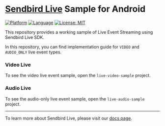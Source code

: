 # [Sendbird Live](https://sendbird.com/docs/live) Sample for Android

[![Platform](https://img.shields.io/badge/platform-android-orange.svg)](https://github.com/sendbird/sendbird-live-sample-audio-android)
[![Language](https://img.shields.io/badge/language-kotlin-orange.svg)](https://github.com/sendbird/sendbird-live-sample-audio-android)
[![License: MIT](https://img.shields.io/badge/License-MIT-yellow.svg)](https://opensource.org/licenses/MIT)

This repository provides a working sample of Live Event Streaming using Sendbird Live SDK.

In this repository, you can find implementation guide for `VIDEO` and `AUDIO_ONLY` live event types.

### Video Live
To see the video live event sample, open the `live-video-sample` project. 

### Audio Live
To see the audio-only live event sample, open the `live-audio-sample` project. 

--- 

To learn more about Sendbird Live, please visit our [docs page](https://sendbird.com/docs/live/sdk/v1/android/getting-started/start-your-first-live). 
